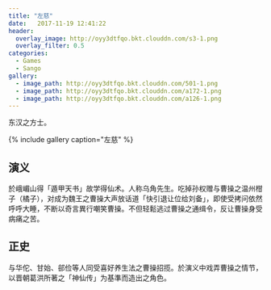 ```yaml
---
title: "左慈"
date:   2017-11-19 12:41:22
header:
  overlay_image: http://oyy3dtfqo.bkt.clouddn.com/s3-1.png
  overlay_filter: 0.5
categories:
  - Games
  - Sango
gallery:
  - image_path: http://oyy3dtfqo.bkt.clouddn.com/501-1.png
  - image_path: http://oyy3dtfqo.bkt.clouddn.com/a172-1.png
  - image_path: http://oyy3dtfqo.bkt.clouddn.com/a126-1.png
---
```


东汉之方士。

{% include gallery caption="左慈" %}

## 演义

於峨嵋山得「遁甲天书」故学得仙术。人称乌角先生。吃掉孙权赠与曹操之温州柑子（橘子），对成为魏王之曹操大声放话道「快引退让位给刘备」，即使受拷问依然呼呼大睡，不断以奇言異行嘲笑曹操。不但轻鬆逃过曹操之通缉令，反让曹操身受病痛之苦。

## 正史

与华佗、甘始、郤俭等人同受喜好养生法之曹操招揽。於演义中戏弄曹操之情节，以晋朝葛洪所著之「神仙传」为基準而造出之角色。